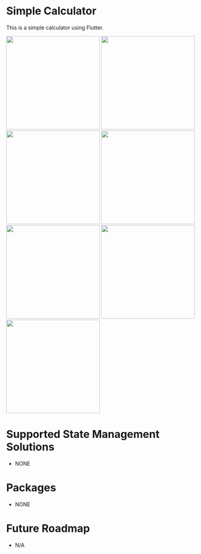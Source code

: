 # Simple Calculator

This is a simple calculator using Flutter.

<p float="left">
  <img src="web/icons/feed.jpg" width="250"/>
  <img src="web/icons/feed_1.jpg" width="250" />
  <img src="web/icons/feed_2.jpg" width="250" />
  <img src="web/icons/feed_3.jpg" width="250" />
  <img src="web/icons/feed_4.jpg" width="250" />
  <img src="web/icons/feed_5.jpg" width="250" />
  <img src="web/icons/feed_6.jpg" width="250" />

# Supported State Management Solutions
  
- NONE
  
# Packages 

- NONE

# Future Roadmap

- N/A

